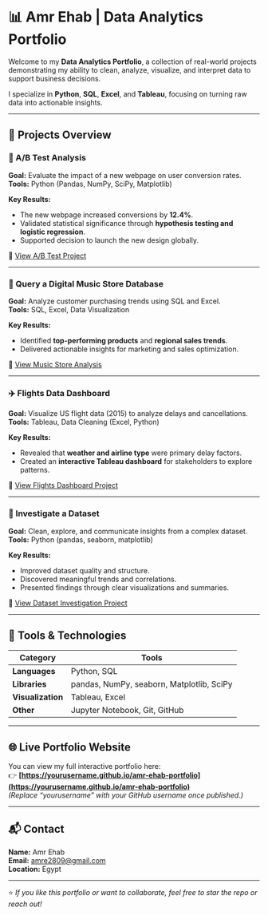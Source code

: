 # 📊 Amr Ehab | Data Analytics Portfolio

Welcome to my **Data Analytics Portfolio**, a collection of real-world projects demonstrating my ability to clean, analyze, visualize, and interpret data to support business decisions.

I specialize in **Python**, **SQL**, **Excel**, and **Tableau**, focusing on turning raw data into actionable insights.

---

## 🚀 Projects Overview

### 🧪 A/B Test Analysis
**Goal:** Evaluate the impact of a new webpage on user conversion rates.  
**Tools:** Python (Pandas, NumPy, SciPy, Matplotlib)  

**Key Results:**
- The new webpage increased conversions by **12.4%**.
- Validated statistical significance through **hypothesis testing and logistic regression**.
- Supported decision to launch the new design globally.

🔗 [View A/B Test Project](https://drive.google.com/drive/folders/1L4XB5JZyGlTndN6rTd_5Wewr4QU-jAi6)

---

### 🎵 Query a Digital Music Store Database
**Goal:** Analyze customer purchasing trends using SQL and Excel.  
**Tools:** SQL, Excel, Data Visualization  

**Key Results:**
- Identified **top-performing products** and **regional sales trends**.
- Delivered actionable insights for marketing and sales optimization.

🔗 [View Music Store Analysis](https://drive.google.com/drive/folders/1WVteNh1wgLNubfEW-OoUaEQ4EDvrFgNO)

---

### ✈️ Flights Data Dashboard
**Goal:** Visualize US flight data (2015) to analyze delays and cancellations.  
**Tools:** Tableau, Data Cleaning (Excel, Python)  

**Key Results:**
- Revealed that **weather and airline type** were primary delay factors.
- Created an **interactive Tableau dashboard** for stakeholders to explore patterns.

🔗 [View Flights Dashboard Project](https://drive.google.com/file/d/1CCg5-Yn2rCOgc9EPMSr2sZYyqwLx5rrl/view)

---

### 🧹 Investigate a Dataset
**Goal:** Clean, explore, and communicate insights from a complex dataset.  
**Tools:** Python (pandas, seaborn, matplotlib)  

**Key Results:**
- Improved dataset quality and structure.
- Discovered meaningful trends and correlations.
- Presented findings through clear visualizations and summaries.

🔗 [View Dataset Investigation Project](https://drive.google.com/file/d/16InVaHQUzLA20ikfldCJOH6AaVVZ7Djt/view)

---

## 🧠 Tools & Technologies

| Category | Tools |
|-----------|-------|
| **Languages** | Python, SQL |
| **Libraries** | pandas, NumPy, seaborn, Matplotlib, SciPy |
| **Visualization** | Tableau, Excel |
| **Other** | Jupyter Notebook, Git, GitHub |

---

## 🌐 Live Portfolio Website
You can view my full interactive portfolio here:  
👉 **[https://yourusername.github.io/amr-ehab-portfolio](https://yourusername.github.io/amr-ehab-portfolio)**  
*(Replace “yourusername” with your GitHub username once published.)*

---

## 📬 Contact
**Name:** Amr Ehab  
**Email:** [amre2809@gmail.com](mailto:amre2809@gmail.com)  
**Location:** Egypt  

---

⭐ *If you like this portfolio or want to collaborate, feel free to star the repo or reach out!*

